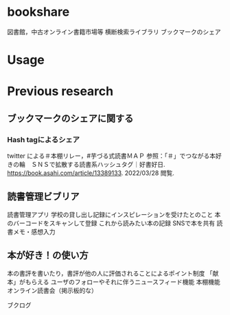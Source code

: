 # bookshare
図書館，中古オンライン書籍市場等 横断検索ライブラリ
ブックマークのシェア

# Usage

# Previous research

## ブックマークのシェアに関する
### Hash tagによるシェア
twitter による＃本棚リレー，#芋づる式読書ＭＡＰ
参照：「＃」でつながる本好きの輪　ＳＮＳで拡散する読書系ハッシュタグ｜好書好日. https://book.asahi.com/article/13389133. 2022/03/28 閲覧.

## 読書管理ビブリア 
読書管理アプリ
学校の貸し出し記録にインスピレーションを受けたとのこと
本のバーコードをスキャンして登録
これから読みたい本の記録
SNSで本を共有
読書メモ・感想入力

## 本が好き！の使い方
本の書評を書いたり，書評が他の人に評価されることによるポイント制度
「献本」がもらえる
ユーザのフォローやそれに伴うニュースフィード機能
本棚機能
オンライン読書会（掲示板的な）

ブクログ
